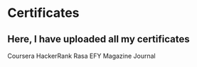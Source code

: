 # Certificates
## Here, I have uploaded all my certificates 
Coursera
HackerRank
Rasa
EFY Magazine
Journal
